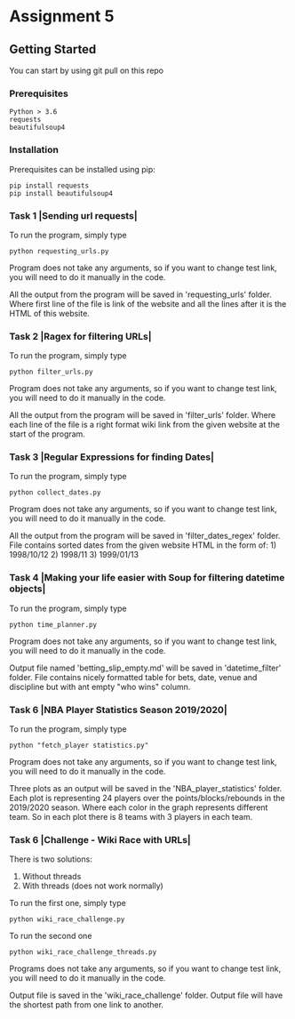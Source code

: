 # Assignment 5


## Getting Started

You can start by using git pull on this repo

### Prerequisites

```
Python > 3.6
requests
beautifulsoup4
```
### Installation
Prerequisites can be installed using pip:
```
pip install requests
pip install beautifulsoup4
```

### Task 1 |Sending url requests|
To run the program, simply type
```
python requesting_urls.py
```

Program does not take any arguments, so if you want to change test link, you will need to do it manually in the code.

All the output from the program will be saved in 'requesting_urls' folder. Where first line of the file is link of the website and all the lines after it is the HTML of this website.

### Task 2 |Ragex for filtering URLs|
To run the program, simply type
```
python filter_urls.py
```

Program does not take any arguments, so if you want to change test link, you will need to do it manually in the code.

All the output from the program will be saved in 'filter_urls' folder. Where each line of the file is a right format wiki link from the given website at the start of the program.

### Task 3 |Regular Expressions for finding Dates|
To run the program, simply type
```
python collect_dates.py
```

Program does not take any arguments, so if you want to change test link, you will need to do it manually in the code.

All the output from the program will be saved in 'filter_dates_regex' folder. File contains sorted dates from the given website HTML in the form of:
        1) 1998/10/12
        2) 1998/11
        3) 1999/01/13

### Task 4 |Making your life easier with Soup for filtering datetime objects|
To run the program, simply type
```
python time_planner.py
```

Program does not take any arguments, so if you want to change test link, you will need to do it manually in the code.

Output file named 'betting_slip_empty.md' will be saved in 'datetime_filter' folder. File contains nicely formatted table for bets, date, venue and discipline but with ant empty "who wins" column.

### Task 6 |NBA Player Statistics Season 2019/2020|
To run the program, simply type
```
python "fetch_player statistics.py"
```

Program does not take any arguments, so if you want to change test link, you will need to do it manually in the code.

Three plots as an output will be saved in the 'NBA_player_statistics' folder. Each plot is representing 24 players over the points/blocks/rebounds in the 2019/2020 season. Where each color in the graph represents different team. So in each plot there is 8 teams with 3 players in each team.

### Task 6 |Challenge - Wiki Race with URLs|
There is two solutions:
  1. Without threads
  2. With threads (does not work normally)

To run the first one, simply type
```
python wiki_race_challenge.py
```
To run the second one
```
python wiki_race_challenge_threads.py
```

Programs does not take any arguments, so if you want to change test link, you will need to do it manually in the code.

Output file is saved in the 'wiki_race_challenge' folder. Output file will have the shortest path from one link to another.
